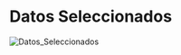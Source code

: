 # Datos Seleccionados
![Datos_Seleccionados](https://user-images.githubusercontent.com/56943051/69020842-e96fb780-0983-11ea-9e73-61624c0e90a7.png)
